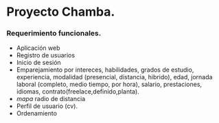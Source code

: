# Proyecto Chamba.

### Requerimiento funcionales.

- Aplicación web
- Registro de usuarios
- Inicio de sesión
- Emparejamiento por intereces, habilidades, grados de estudio, experiencia, modalidad (presencial, distancia, hibrido), edad, jornada laboral (completo, medio tiempo, por hora), salario, prestaciones, idiomas, contrato(freelace,definido,planta).
-  *mapa* radio de distancia
- Perfil de usuario (cv).
- Ordenamiento
